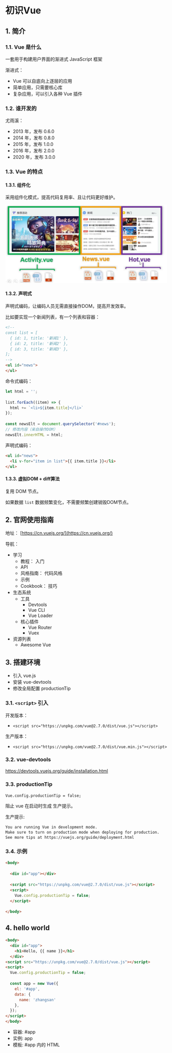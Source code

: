 # 初识Vue

## 1. 简介

### 1.1. Vue 是什么

一套用于构建用户界面的渐进式 JavaScript 框架

渐进式：

* Vue 可以自底向上逐层的应用
* 简单应用，只需要核心库
* 复杂应用，可以引入各种 Vue 插件

### 1.2. 谁开发的

尤雨溪：

* 2013 年，发布 0.6.0
* 2014 年，发布 0.8.0
* 2015 年，发布 1.0.0
* 2016 年，发布 2.0.0
* 2020 年，发布 3.0.0

### 1.3. Vue 的特点

#### 1.3.1. 组件化

采用组件化模式，提高代码复用率、且让代码更好维护。

![./images/01_component.png](./images/01_component.png)

#### 1.3.2. 声明式

声明式编码，让编码人员无需直接操作DOM，提高开发效率。

比如要实现一个新闻列表，有一个列表和容器：

```html
<!--
const list = [
  { id: 1, title: '新闻1' },
  { id: 2, title: '新闻2' },
  { id: 3, title: '新闻3' },
];
-->
<ul id="news">
</ul>
```

命令式编码：

```javascript
let html = '';

list.forEach((item) => {
  html += `<li>${item.title}</li>`
});

const newsElt = document.querySelector('#news');
// 修改内容（亲自操作DOM）
newsElt.innerHTML = html;
```

声明式编码：

```html
<ul id="news">
  <li v-for="item in list">{{ item.title }}</li>
</ul>
```

#### 1.3.3. 虚拟DOM + diff算法

复用 DOM 节点。

如果数据 `list` 数据频繁变化，不需要频繁创建销毁DOM节点。

## 2. 官网使用指南

地址： [https://cn.vuejs.org/](https://cn.vuejs.org/)

导航：

* 学习
  * 教程： 入门
  * API
  * 风格指南： 代码风格
  * 示例
  * Cookbook： 技巧
* 生态系统
  * 工具
    * Devtools
    * Vue CLI
    * Vue Loader
  * 核心插件
    * Vue Router
    * Vuex
* 资源列表
  * Awesome Vue


## 3. 搭建环境

* 引入 vue.js
* 安装 vue-devtools
* 修改全局配置 productionTip

### 3.1. `<script>` 引入

开发版本：

* `<script src="https://unpkg.com/vue@2.7.0/dist/vue.js"></script>`

生产版本：

* `<script src="https://unpkg.com/vue@2.7.0/dist/vue.min.js"></script>`

### 3.2. vue-devtools

https://devtools.vuejs.org/guide/installation.html

### 3.3. productionTip

`Vue.config.productionTip = false;`

阻止 vue 在启动时生成 生产提示。

生产提示:

```text
You are running Vue in development mode.
Make sure to turn on production mode when deploying for production.
See more tips at https://vuejs.org/guide/deployment.html
```

### 3.4. 示例

```html
<body>
  
  <div id="app"></div>

  <script src="https://unpkg.com/vue@2.7.0/dist/vue.js"></script>
  <script>
    Vue.config.productionTip = false;
  </script>
  
</body>
```


## 4. hello world

```html
<body>
  <div id="app">
    <h1>Hello, {{ name }}</h1>
  </div>
<script src="https://unpkg.com/vue@2.7.0/dist/vue.js"></script>
<script>
  Vue.config.productionTip = false;

  const app = new Vue({
    el: '#app',
    data: {
      name: 'zhangsan'
    },
  });
</script>
</body>
```

* 容器: #app
* 实例: app
* 模板: #app 内的 HTML
